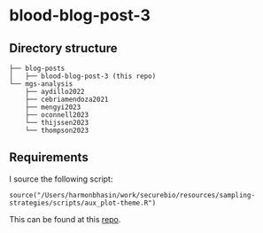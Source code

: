 # blood-blog-post-3


## Directory structure

```
├── blog-posts
│   ├── blood-blog-post-3 (this repo)
└── mgs-analysis
    ├── aydillo2022
    ├── cebriamendoza2021
    ├── mengyi2023
    ├── oconnell2023
    └── thijssen2023
    └── thompson2023
```

## Requirements

I source the following script:
```
source("/Users/harmonbhasin/work/securebio/resources/sampling-strategies/scripts/aux_plot-theme.R")
```

This can be found at this [repo](https://github.com/willbradshaw/sampling-strategies).